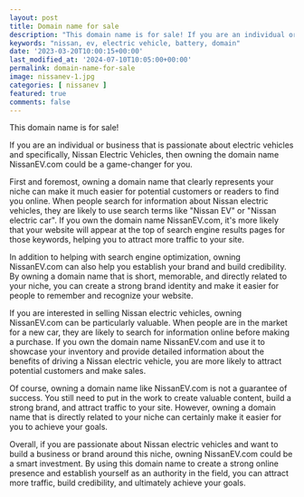 ```yaml
---
layout: post
title: Domain name for sale
description: "This domain name is for sale! If you are an individual or business that is passionate about electric vehicles and specifically, Nissan Electric Vehicles, then owning the domain name NissanEV.com could be a game-changer for you."
keywords: "nissan, ev, electric vehicle, battery, domain"
date: '2023-03-20T10:00:15+00:00'
last_modified_at: '2024-07-10T10:05:00+00:00'
permalink: domain-name-for-sale
image: nissanev-1.jpg
categories: [ nissanev ]
featured: true
comments: false 
---
```

This domain name is for sale! 

If you are an individual or business that is passionate about electric vehicles and specifically, Nissan Electric Vehicles, then owning the domain name NissanEV.com could be a game-changer for you.

First and foremost, owning a domain name that clearly represents your niche can make it much easier for potential customers or readers to find you online. When people search for information about Nissan electric vehicles, they are likely to use search terms like "Nissan EV" or "Nissan electric car". If you own the domain name NissanEV.com, it's more likely that your website will appear at the top of search engine results pages for those keywords, helping you to attract more traffic to your site.

In addition to helping with search engine optimization, owning NissanEV.com can also help you establish your brand and build credibility. By owning a domain name that is short, memorable, and directly related to your niche, you can create a strong brand identity and make it easier for people to remember and recognize your website.

If you are interested in selling Nissan electric vehicles, owning NissanEV.com can be particularly valuable. When people are in the market for a new car, they are likely to search for information online before making a purchase. If you own the domain name NissanEV.com and use it to showcase your inventory and provide detailed information about the benefits of driving a Nissan electric vehicle, you are more likely to attract potential customers and make sales.

Of course, owning a domain name like NissanEV.com is not a guarantee of success. You still need to put in the work to create valuable content, build a strong brand, and attract traffic to your site. However, owning a domain name that is directly related to your niche can certainly make it easier for you to achieve your goals.

Overall, if you are passionate about Nissan electric vehicles and want to build a business or brand around this niche, owning NissanEV.com could be a smart investment. By using this domain name to create a strong online presence and establish yourself as an authority in the field, you can attract more traffic, build credibility, and ultimately achieve your goals.